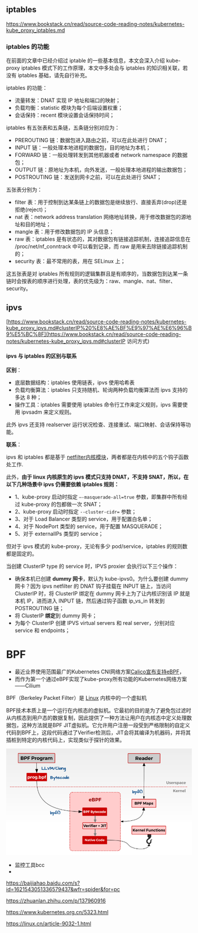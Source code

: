 

## iptables

https://www.bookstack.cn/read/source-code-reading-notes/kubernetes-kube_proxy_iptables.md

### iptables 的功能

在前面的文章中已经介绍过 iptable 的一些基本信息，本文会深入介绍 kube-proxy iptables 模式下的工作原理，本文中多处会与 iptables 的知识相关联，若没有 iptables 基础，请先自行补充。

iptables 的功能：

- 流量转发：DNAT 实现 IP 地址和端口的映射；
- 负载均衡：statistic 模块为每个后端设置权重；
- 会话保持：recent 模块设置会话保持时间；

iptables 有五张表和五条链，五条链分别对应为：

- PREROUTING 链：数据包进入路由之前，可以在此处进行 DNAT；
- INPUT 链：一般处理本地进程的数据包，目的地址为本机；
- FORWARD 链：一般处理转发到其他机器或者 network namespace 的数据包；
- OUTPUT 链：原地址为本机，向外发送，一般处理本地进程的输出数据包；
- POSTROUTING 链：发送到网卡之前，可以在此处进行 SNAT；

五张表分别为：

- filter 表：用于控制到达某条链上的数据包是继续放行、直接丢弃(drop)还是拒绝(reject)；
- nat 表：network address translation 网络地址转换，用于修改数据包的源地址和目的地址；
- mangle 表：用于修改数据包的 IP 头信息；
- raw 表：iptables 是有状态的，其对数据包有链接追踪机制，连接追踪信息在 /proc/net/nf_conntrack 中可以看到记录，而 raw 是用来去除链接追踪机制的；
- security 表：最不常用的表，用在 SELinux 上；

这五张表是对 iptables 所有规则的逻辑集群且是有顺序的，当数据包到达某一条链时会按表的顺序进行处理，表的优先级为：raw、mangle、nat、filter、security。





## ipvs

[https://www.bookstack.cn/read/source-code-reading-notes/kubernetes-kube_proxy_ipvs.md#clusterIP%20%E8%AE%BF%E9%97%AE%E6%96%B9%E5%BC%8F](https://www.bookstack.cn/read/source-code-reading-notes/kubernetes-kube_proxy_ipvs.md#clusterIP 访问方式)

#### ipvs 与 iptables 的区别与联系

**区别**：

- 底层数据结构：iptables 使用链表，ipvs 使用哈希表
- 负载均衡算法：iptables 只支持随机、轮询两种负载均衡算法而 ipvs 支持的多达 8 种；
- 操作工具：iptables 需要使用 iptables 命令行工作来定义规则，ipvs 需要使用 ipvsadm 来定义规则。

此外 ipvs 还支持 realserver 运行状况检查、连接重试、端口映射、会话保持等功能。

**联系**：

ipvs 和 iptables 都是基于 [netfilter内核模块](https://www.netfilter.org/)，两者都是在内核中的五个钩子函数处工作.



此外，**由于 linux 内核原生的 ipvs 模式只支持 DNAT，不支持 SNAT，所以，在以下几种场景中 ipvs 仍需要依赖 iptables 规则：**

- 1、kube-proxy 启动时指定 `–-masquerade-all=true` 参数，即集群中所有经过 kube-proxy 的包都做一次 SNAT；
- 2、kube-proxy 启动时指定 `--cluster-cidr=` 参数；
- 3、对于 Load Balancer 类型的 service，用于配置白名单；
- 4、对于 NodePort 类型的 service，用于配置 MASQUERADE；
- 5、对于 externalIPs 类型的 service；

但对于 ipvs 模式的 kube-proxy，无论有多少 pod/service，iptables 的规则数都是固定的。



当创建 ClusterIP type 的 service 时，IPVS proxier 会执行以下三个操作：

- 确保本机已创建 **dummy 网卡**，默认为 kube-ipvs0。为什么要创建 dummy 网卡？因为 ipvs netfilter 的 DNAT 钩子挂载在 INPUT 链上，当访问 ClusterIP 时，将 ClusterIP 绑定在 dummy 网卡上为了让内核识别该 IP 就是本机 IP，进而进入 INPUT 链，然后通过钩子函数 ip_vs_in 转发到 POSTROUTING 链；
- 将 ClusterIP **绑定**到 dummy 网卡；
- 为每个 ClusterIP 创建 IPVS virtual servers 和 real server，分别对应 service 和 endpoints；

# BPF

* 最近业界使用范围最广的Kubernetes CNI网络方案[Calico宣布支持eBPF](https://www.projectcalico.org/introducing-the-calico-ebpf-dataplane/)，
* 而作为第一个通过eBPF实现了kube-proxy所有功能的Kubernetes网络方案——Cilium

BPF（Berkeley Packet Filter）是 [Linux](http://www.codercto.com/category/linux.html) 内核中的一个虚拟机

BPF技术本质上是一个运行在内核态的虚拟机。它最初的目的是为了避免包过滤时从内核态到用户态的数据复制，因此提供了一种方法让用户在内核态中定义处理数据包，这种方法就是BPF JIT虚拟机。它允许用户注册一段受到严格限制的自定义代码到BPF上，这段代码通过了Verifier检测后，JIT会将其编译为机器码，并将其插桩到特定的内核代码上，实现类似于探针的效果。

<img src=bpf1.png />

* 监控工具bcc
* 

https://baijiahao.baidu.com/s?id=1621543051336579437&wfr=spider&for=pc

https://zhuanlan.zhihu.com/p/137960916

https://www.kubernetes.org.cn/5323.html

https://linux.cn/article-9032-1.html